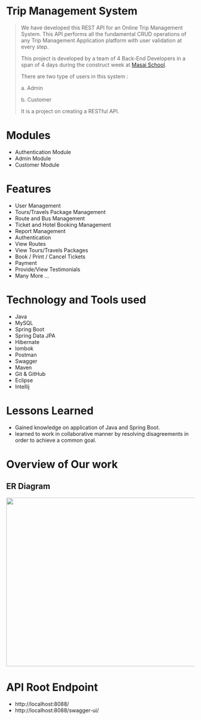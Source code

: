 #  Trip Management System


> We have developed this REST API for an Online Trip Management System. This API performs all the fundamental CRUD operations of any Trip Management Application platform with user validation at every step.
> 
> This project is developed by a team of 4 Back-End Developers in a span of 4 days during the construct week at [Masai School](https://masaischool.com/).
>
>There are two type of users in this system : 
> 
> a. Admin
>
> b. Customer
>
> It is a project on creating a RESTful API.
>



# Modules 

- Authentication Module
- Admin Module
- Customer Module

# Features 

- User Management
- Tours/Travels Package Management
- Route and Bus Management
- Ticket  and Hotel Booking Management
- Report Management
- Authentication
- View Routes 
- View  Tours/Travels  Packages
- Book / Print / Cancel  Tickets
- Payment  
- Provide/View Testimonials 
- Many More ...


# Technology and Tools used 

- Java
- MySQL
- Spring Boot
- Spring Data JPA
- Hibernate
- lombok
- Postman
- Swagger
- Maven
- Git & GitHub
- Eclipse
- Intellij

# Lessons Learned

- Gained knowledge on application of Java and Spring Boot.
- learned to work in collaborative manner by resolving disagreements in order to achieve a common goal.  

# Overview of Our work 
## **ER Diagram**

<p align="center">
  <img width="1000" height="450" src="https://user-images.githubusercontent.com/103634964/208469251-00547311-8f93-4c10-8c79-67cde795d5f2.png">
</p>

# API Root Endpoint

- http://localhost:8088/
- http://localhost:8088/swagger-ui/





